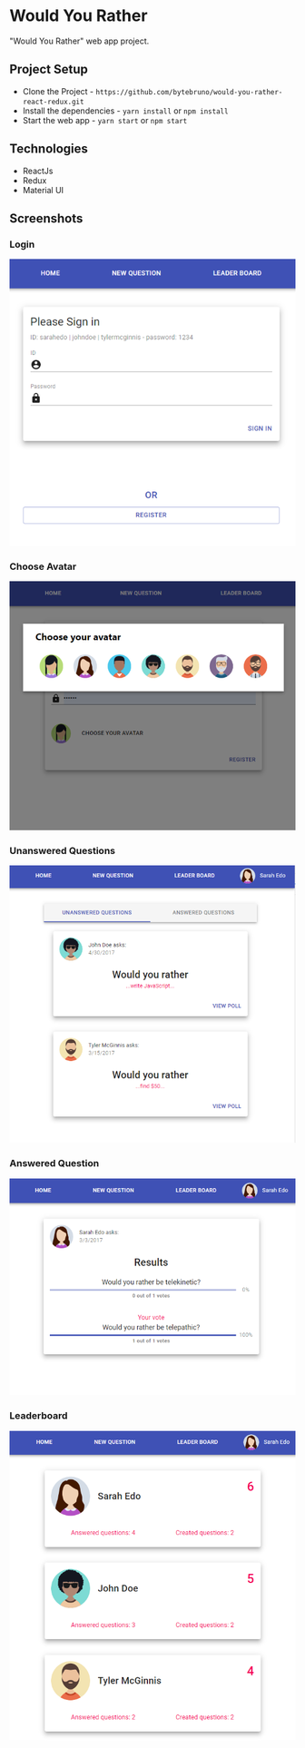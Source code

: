 # Would You Rather

"Would You Rather" web app project. 

## Project Setup

* Clone the Project - `https://github.com/bytebruno/would-you-rather-react-redux.git`
* Install the dependencies - `yarn install` or `npm install` 
* Start the web app - `yarn start` or `npm start`

## Technologies

* ReactJs
* Redux
* Material UI

## Screenshots

### Login
![Login](docs/screenshots/s1.png)

### Choose Avatar
![Choose Avatar](docs/screenshots/s2.png)

### Unanswered Questions
![Unanswered Questions](docs/screenshots/s3.png)

### Answered Question
![Answered Question](docs/screenshots/s4.png)

### Leaderboard
![Leaderboard](docs/screenshots/s5.png)